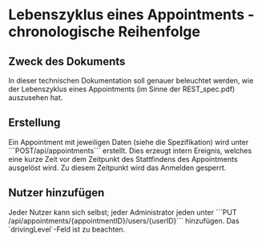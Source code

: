 # Lebenszyklus eines Appointments - chronologische Reihenfolge
## Zweck des Dokuments

In dieser technischen Dokumentation soll genauer beleuchtet werden, wie der Lebenszyklus eines Appointments (im Sinne der REST_spec.pdf) auszusehen hat.

## Erstellung
Ein Appointment mit jeweiligen Daten (siehe die Spezifikation) wird unter 
´´´POST/api/appointments´´´
erstellt. Dies erzeugt intern Ereignis, welches eine kurze Zeit vor dem Zeitpunkt des Stattfindens des Appointments ausgelöst wird. Zu diesem Zeitpunkt wird das Anmelden gesperrt.
## Nutzer hinzufügen
Jeder Nutzer kann sich selbst; jeder Administrator jeden unter
´´´PUT /api/appointments/{appointmentID}/users/{userID}´´´
hinzufügen. Das ´drivingLevel´-Feld ist zu beachten.